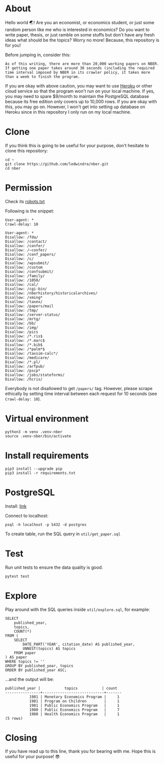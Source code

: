 # About

Hello world :earth_asia:! Are you an economist, or economics student, or just some random person like me who is interested in economics? Do you want to write paper, thesis, or just ramble on some stuffs but don't have any fresh ideas what should be the topics? Worry no more! Because, this repository is for you!

Before jumping in, consider this:

```
As of this writing, there are more than 20,000 working papers on NBER. If getting one paper takes around 30 seconds (including the required time interval imposed by NBER in its crawler policy, it takes more than a week to finish the program.
```

If you are okay with above caution, you may want to use [Heroku](https://elements.heroku.com/addons/heroku-postgresql) or other cloud service so that the program won't run on your local machine. If yes, you may need to spare $9/month to maintain the PostgreSQL database because its free edition only covers up to 10,000 rows. If you are okay with this, you may go on. However, I won't get into setting up database on Heroku since in this repository I only run on my local machine.

# Clone

If you think this is going to be useful for your purpose, don't hesitate to clone this repository:

```
cd ~
git clone https://github.com/ledwindra/nber.git
cd nber
```

# Permission

Check its [robots.txt](http://data.nber.org/robots.txt)

Following is the snippet:

```
User-agent: *
Crawl-delay: 10

User-agent: *
Disallow: /fda/
Disallow: /contact/
Disallow: /confer/
Disallow: /~confer/
Disallow: /conf_papers/
Disallow: /c/
Disallow: /wpsubmit/
Disallow: /custom
Disallow: /confsubmit/
Disallow: /family/
Disallow: /1050/
Disallow: /cal/
Disallow: /cgi-bin/
Disallow: /nberhistory/historicalarchives/
Disallow: /xming*
Disallow: /taxex/
Disallow: /papers/mail
Disallow: /tmp/
Disallow: /server-status/
Disallow: /mrtg/
Disallow: /bb/
Disallow: /img/
Disallow: /pics
Disallow: /*.ris$
Disallow: /*.marc$
Disallow: /*.bib$
Disallow: /*palm*$
Disallow: /taxsim-calc*/
Disallow: /medicare/
Disallow: /*.pl/
Disallow: /arfpub/
Disallow: /pscp*
Disallow: /jobs/stateforms/
Disallow: /hcris/
```

Everybody is not disallowed to get `/papers/` tag. However, please scrape ethically by setting time interval between each request for 10 seconds (see `Crawl-delay: 10`).

# Virtual environment

```
python3 -m venv .venv-nber
source .venv-nber/bin/activate
```

# Install requirements

```
pip3 install --upgrade pip
pip3 install -r requirements.txt
```

# PostgreSQL

Install: [link](https://www.postgresql.org/download/)

Connect to localhost:

```
psql -h localhost -p 5432 -d postgres
```

To create table, run the SQL query in `util/get_paper.sql`

# Test

Run unit tests to ensure the data quality is good.

```
pytest test
```

# Explore

Play around with the SQL queries inside `util/explore.sql`, for example:

```
SELECT
    published_year, 
    topics, 
    COUNT(*)
FROM (
	SELECT 
        DATE_PART('YEAR', citation_date) AS published_year, 
        UNNEST(topics) AS topics
	FROM paper
) AS paper
WHERE topics != ''
GROUP BY published_year, topics
ORDER BY published_year ASC;
```

...and the output will be:


```
published_year |           topics           | count 
----------------+----------------------------+-------
           1981 | Monetary Economics Program |     1
           1981 | Program on Children        |     1
           1981 | Public Economics Program   |     1
           1980 | Public Economics Program   |     7
           1980 | Health Economics Program   |     1
(5 rows)
```

# Closing

If you have read up to this line, thank you for bearing with me. Hope this is useful for your purpose! :sunglasses:
